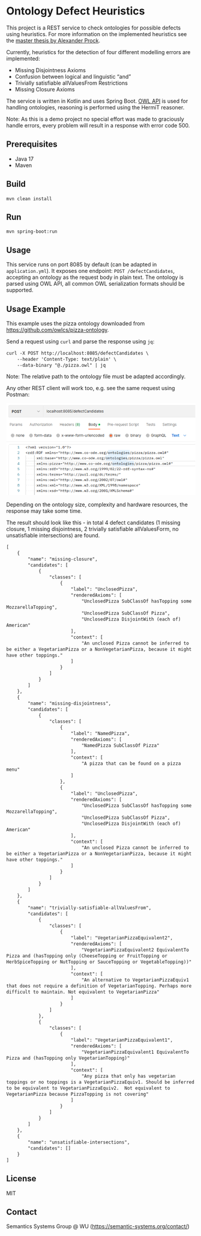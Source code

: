 # Ontology Defect Heuristics

This project is a REST service to check ontologies for possible defects using heuristics. For more information on the implemented heuristics see the [master thesis by Alexander Prock](https://repositum.tuwien.at/handle/20.500.12708/18436).

Currently, heuristics for the detection of four different modelling errors are implemented:

- Missing Disjointness Axioms
- Confusion between logical and linguistic “and”
- Trivially satisfiable allValuesFrom Restrictions
- Missing Closure Axioms

The service is written in Kotlin and uses Spring Boot. [OWL API](https://github.com/owlcs/owlapi/wiki) is used for handling ontologies, reasoning is performed using the HermiT reasoner.

Note: As this is a demo project no special effort was made to graciously handle errors, every problem will result in a response with error code 500.

## Prerequisites

- Java 17
- Maven

## Build

```
mvn clean install
```

## Run

```
mvn spring-boot:run
```

## Usage

This service runs on port 8085 by default (can be adapted in `application.yml`). 
It exposes one endpoint: `POST /defectCandidates`, accepting an ontology as the request body in plain text.
The ontology is parsed using OWL API, all common OWL serialization formats should be supported.

## Usage Example

This example uses the pizza ontology downloaded from https://github.com/owlcs/pizza-ontology.

Send a request using `curl` and parse the response using `jq`:
```
curl -X POST http://localhost:8085/defectCandidates \
    --header 'Content-Type: text/plain' \
    --data-binary "@./pizza.owl" | jq
```
Note: The relative path to the ontology file must be adapted accordingly.

Any other REST client will work too, e.g. see the same request using Postman:

![Screenshot Request Postman](screenshot-postman.png)

Depending on the ontology size, complexity and hardware resources, the response may take some time.

The result should look like this - in total 4 defect candidates (1 missing closure, 1 missing disjointness, 2 trivially satisfiable allValuesForm, no unsatisfiable intersections) are found.
```
[
    {
        "name": "missing-closure",
        "candidates": [
            {
                "classes": [
                    {
                        "label": "UnclosedPizza",
                        "renderedAxioms": [
                            "UnclosedPizza SubClassOf hasTopping some MozzarellaTopping",
                            "UnclosedPizza SubClassOf Pizza",
                            "UnclosedPizza DisjointWith (each of) American"
                        ],
                        "context": [
                            "An unclosed Pizza cannot be inferred to be either a VegetarianPizza or a NonVegetarianPizza, because it might have other toppings."
                        ]
                    }
                ]
            }
        ]
    },
    {
        "name": "missing-disjointness",
        "candidates": [
            {
                "classes": [
                    {
                        "label": "NamedPizza",
                        "renderedAxioms": [
                            "NamedPizza SubClassOf Pizza"
                        ],
                        "context": [
                            "A pizza that can be found on a pizza menu"
                        ]
                    },
                    {
                        "label": "UnclosedPizza",
                        "renderedAxioms": [
                            "UnclosedPizza SubClassOf hasTopping some MozzarellaTopping",
                            "UnclosedPizza SubClassOf Pizza",
                            "UnclosedPizza DisjointWith (each of) American"
                        ],
                        "context": [
                            "An unclosed Pizza cannot be inferred to be either a VegetarianPizza or a NonVegetarianPizza, because it might have other toppings."
                        ]
                    }
                ]
            }
        ]
    },
    {
        "name": "trivially-satisfiable-allValuesFrom",
        "candidates": [
            {
                "classes": [
                    {
                        "label": "VegetarianPizzaEquivalent2",
                        "renderedAxioms": [
                            "VegetarianPizzaEquivalent2 EquivalentTo Pizza and (hasTopping only (CheeseTopping or FruitTopping or HerbSpiceTopping or NutTopping or SauceTopping or VegetableTopping))"
                        ],
                        "context": [
                            "An alternative to VegetarianPizzaEquiv1 that does not require a definition of VegetarianTopping. Perhaps more difficult to maintain. Not equivalent to VegetarianPizza"
                        ]
                    }
                ]
            },
            {
                "classes": [
                    {
                        "label": "VegetarianPizzaEquivalent1",
                        "renderedAxioms": [
                            "VegetarianPizzaEquivalent1 EquivalentTo Pizza and (hasTopping only VegetarianTopping)"
                        ],
                        "context": [
                            "Any pizza that only has vegetarian toppings or no toppings is a VegetarianPizzaEquiv1. Should be inferred to be equivalent to VegetarianPizzaEquiv2.  Not equivalent to VegetarianPizza because PizzaTopping is not covering"
                        ]
                    }
                ]
            }
        ]
    },
    {
        "name": "unsatisfiable-intersections",
        "candidates": []
    }
]
```

## License

MIT

## Contact

Semantics Systems Group @ WU (https://semantic-systems.org/contact/)